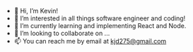 - 👋 Hi, I’m Kevin!
- 👀 I’m interested in all things software engineer and coding!
- 🌱 I’m currently learning and implementing React and Node.
- 💞️ I’m looking to collaborate on ...
- 📫 You can reach me by email at kjd275@gmail.com

<!---
kd1726/kd1726 is a ✨ special ✨ repository because its `README.md` (this file) appears on your GitHub profile.
You can click the Preview link to take a look at your changes.
--->
